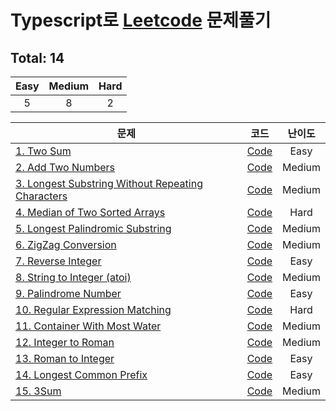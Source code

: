 # Typescript로 [Leetcode](https://leetcode.com/problemset/all/) 문제풀기


## Total: 14

|   Easy  |  Medium | Hard |
|:-------:|:-------:|:----:|
|   5   |   8   |  2  |


| 문제 | 코드 | 난이도 |
|----------|:--------:|:----------:|
| [1. Two Sum](https://leetcode.com/problems/two-sum/) | [Code](https://github.com/jewook3617/leetcode-with-typescript/blob/master/src/%231-two-sum.ts) | Easy |
| [2. Add Two Numbers](https://leetcode.com/problems/add-two-numbers/) | [Code](https://github.com/jewook3617/leetcode-with-typescript/blob/master/src/%232-add-two-numbers.ts) | Medium |
| [3. Longest Substring Without Repeating Characters](https://leetcode.com/problems/longest-substring-without-repeating-characters/) | [Code](https://github.com/jewook3617/leetcode-with-typescript/blob/master/src/%233-longest-substring-without-repeating-characters.ts) | Medium |
| [4. Median of Two Sorted Arrays](https://leetcode.com/problems/median-of-two-sorted-arrays/) | [Code](https://github.com/jewook3617/leetcode-with-typescript/blob/master/src/%234-median-of-two-sorted-arrays.ts) | Hard |
| [5. Longest Palindromic Substring](https://leetcode.com/problems/longest-palindromic-substring/) | [Code](https://github.com/jewook3617/leetcode-with-typescript/blob/master/src/%235-longest-palindromic-substring.ts) | Medium |
| [6. ZigZag Conversion](https://leetcode.com/problems/zigzag-conversion/) | [Code](https://github.com/jewook3617/leetcode-with-typescript/blob/master/src/%236-zigzag-conversion.ts) | Medium |
| [7. Reverse Integer](https://leetcode.com/problems/reverse-integer/) | [Code](https://github.com/jewook3617/leetcode-with-typescript/blob/master/src/%237-reverse-integer.ts) | Easy |
| [8. String to Integer (atoi)](https://leetcode.com/problems/string-to-integer-atoi/) | [Code](https://github.com/jewook3617/leetcode-with-typescript/blob/master/src/%238-string-to-integer(atoi).ts) | Medium |
| [9. Palindrome Number](https://leetcode.com/problems/palindrome-number/) | [Code](https://github.com/jewook3617/leetcode-with-typescript/blob/master/src/%239-palindrome-number.ts) | Easy |
| [10. Regular Expression Matching](https://leetcode.com/problems/regular-expression-matching/) | [Code](https://github.com/jewook3617/leetcode-with-typescript/blob/master/src/%2310-regular-expression-matching.ts) | Hard |
| [11. Container With Most Water](https://leetcode.com/problems/container-with-most-water/) | [Code](https://github.com/jewook3617/leetcode-with-typescript/blob/master/src/%2311-container-with-most-water.ts) | Medium |
| [12. Integer to Roman](https://leetcode.com/problems/integer-to-roman/) | [Code](https://github.com/jewook3617/leetcode-with-typescript/blob/master/src/%2312-integer-to-roman.ts) | Medium |
| [13. Roman to Integer](https://leetcode.com/problems/roman-to-integer/) | [Code](https://github.com/jewook3617/leetcode-with-typescript/blob/master/src/%2313-roman-to-integer.ts) | Easy |
| [14. Longest Common Prefix](https://leetcode.com/problems/longest-common-prefix/) | [Code](https://github.com/jewook3617/leetcode-with-typescript/blob/master/src/%2314-longest-common-prefix.ts) | Easy |
| [15. 3Sum](https://leetcode.com/problems/3sum/) | [Code](https://github.com/jewook3617/leetcode-with-typescript/blob/master/src/%2315-3-sum.ts) | Medium |
